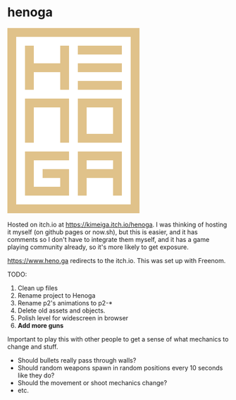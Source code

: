 # henoga

![henoga logo](logo.png)

Hosted on itch.io at https://kimeiga.itch.io/henoga. I was thinking of hosting it myself (on github pages or now.sh), but this is easier, and it has comments so I don't have to integrate them myself, and it has a game playing community already, so it's more likely to get exposure.

https://www.heno.ga redirects to the itch.io. This was set up with Freenom.

TODO:
1. Clean up files
2. Rename project to Henoga
3. Rename p2's animations to p2-*
4. Delete old assets and objects.
5. Polish level for widescreen in browser
6. **Add more guns**

Important to play this with other people to get a sense of what mechanics to change and stuff.
- Should bullets really pass through walls?
- Should random weapons spawn in random positions every 10 seconds like they do?
- Should the movement or shoot mechanics change?
- etc.
